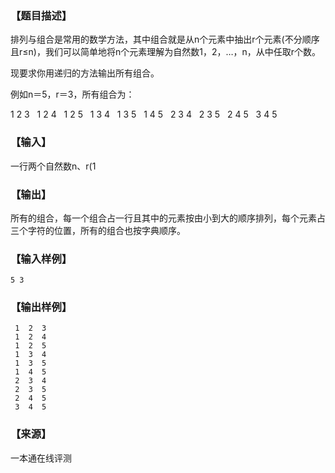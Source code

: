 ### 【题目描述】

排列与组合是常用的数学方法，其中组合就是从n个元素中抽出r个元素(不分顺序且r≤n)，我们可以简单地将n个元素理解为自然数1，2，…，n，从中任取r个数。

现要求你用递归的方法输出所有组合。

例如n＝5，r＝3，所有组合为：

1 2 3   1 2 4   1 2 5   1 3 4   1 3 5   1 4 5   2 3 4   2 3 5   2 4 5   3 4 5

### 【输入】

一行两个自然数n、r(1

### 【输出】

所有的组合，每一个组合占一行且其中的元素按由小到大的顺序排列，每个元素占三个字符的位置，所有的组合也按字典顺序。

### 【输入样例】

```
5 3
```

### 【输出样例】

 ```
  1  2  3
  1  2  4
  1  2  5
  1  3  4
  1  3  5
  1  4  5
  2  3  4
  2  3  5
  2  4  5
  3  4  5
```


 ### 【来源】

 一本通在线评测 